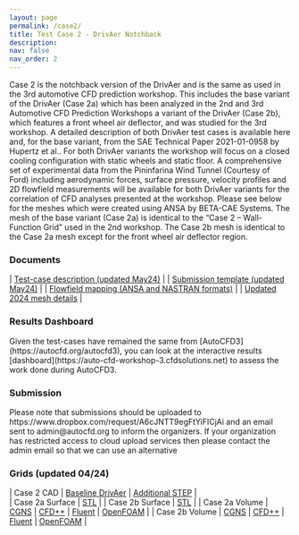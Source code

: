```yaml
---
layout: page
permalink: /case2/
title: Test Case 2 - DrivAer Notchback
description: 
nav: false
nav_order: 2
---
```


Case 2 is the notchback version of the DrivAer and is the same as used in the 3rd automotive CFD prediction workshop. This includes the base variant of the DrivAer (Case 2a) which has been analyzed in the 2nd and 3rd Automotive CFD Prediction Workshops a variant of the DrivAer (Case 2b), which features a front wheel air deflector, and was studied for the 3rd workshop. A detailed description of both DrivAer test cases is available here and, for the base variant, from the SAE Technical Paper 2021-01-0958 by Hupertz et al.. For both DrivAer variants the workshop will focus on a closed cooling configuration with static wheels and static floor. A comprehensive set of experimental data from the Pininfarina Wind Tunnel (Courtesy of Ford) including aerodynamic forces, surface pressure, velocity profiles and 2D flowfield measurements will be available for both DrivAer variants for the correlation of CFD analyses presented at the workshop. Please see below for the meshes which were created using ANSA by BETA-CAE Systems. The mesh of the base variant (Case 2a) is identical to the “Case 2 – Wall-Function Grid” used in the 2nd workshop. The Case 2b mesh is identical to the Case 2a mesh except for the front wheel air deflector region. 
<h3>Documents</h3>

| [Test-case description (updated May24)](https://autocfd4.s3.eu-west-1.amazonaws.com/test-cases/case2/AutoCFD4_Case2_Intro_240409.pdf) |
| [Submission template (updated May24)](https://autocfd4.s3.eu-west-1.amazonaws.com/test-cases/case2/AutoCFD4_DrivAer_Result_Template_v6s-2.xlsm) |
| [Flowfield mapping (ANSA and NASTRAN formats)](https://autocfd2.s3-eu-west-1.amazonaws.com/test-cases/case2/AutoCFD2.zip) |
| [Updated 2024 mesh details](https://autocfd4.s3.eu-west-1.amazonaws.com/test-cases/case2/meshes/AutoCFD4_UpdatedMesh.pdf) |

<h3> Results Dashboard </h3>
Given the test-cases have remained the same from [AutoCFD3](https://autocfd.org/autocfd3), you can look at the interactive results [dashboard](https://auto-cfd-workshop-3.cfdsolutions.net) to assess the work done during AutoCFD3.

<h3> Submission </h3>
Please note that submissions should be uploaded to https://www.dropbox.com/request/A6cJNTT9egFtYiFICjAi and an email sent to admin@autocfd.org to inform the organizers. If your organization has restricted access to cloud upload services then please contact the admin email so that we can use an alternative
 
<h3>Grids (updated 04/24)</h3>

| Case 2 CAD | [Baseline DrivAer](https://www.epc.ed.tum.de/en/aer/research-groups/automotive/drivaer/download/) | [Additional STEP](https://autocfd4.s3.eu-west-1.amazonaws.com/test-cases/case2/meshes/autocfd4case2additionalgeo.zip) |   
| Case 2a Surface | [STL](https://autocfd4.s3.eu-west-1.amazonaws.com/test-cases/case2/meshes/AutoCFD4_Case2a.stl.gz) |
| Case 2b Surface  | [STL](https://autocfd4.s3.eu-west-1.amazonaws.com/test-cases/case2/meshes/AutoCFD4_Case2b.stl.gz) |
| Case 2a Volume | [CGNS](https://autocfd4.s3.eu-west-1.amazonaws.com/test-cases/case2/meshes/AutoCFD4_Case2.1.cgns.gz) | [CFD++](https://autocfd4.s3.eu-west-1.amazonaws.com/test-cases/case2/meshes/AutoCFD4_Case2.1_CFD_PP.tar.gz) | [Fluent](https://autocfd4.s3.eu-west-1.amazonaws.com/test-cases/case2/meshes/AutoCFD4_Case2.1.msh.gz) | [OpenFOAM](https://autocfd4.s3.eu-west-1.amazonaws.com/test-cases/case2/meshes/AutoCFD4_Case2.1_OF.tar.gz) |
| Case 2b Volume | [CGNS](https://autocfd4.s3.eu-west-1.amazonaws.com/test-cases/case2/meshes/AutoCFD4_Case2.2.cgns.gz) | [CFD++](https://autocfd4.s3.eu-west-1.amazonaws.com/test-cases/case2/meshes/AutoCFD4_Case2.2_CFD_PP.tar.gz) | [Fluent](https://autocfd4.s3.eu-west-1.amazonaws.com/test-cases/case2/meshes/AutoCFD4_Case2.2.msh.gz) | [OpenFOAM](https://autocfd4.s3.eu-west-1.amazonaws.com/test-cases/case2/meshes/AutoCFD4_Case2.2_OF.tar.gz) |

